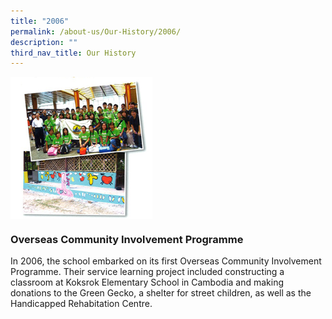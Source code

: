 ```yaml
---
title: "2006"
permalink: /about-us/Our-History/2006/
description: ""
third_nav_title: Our History
---
```

<img src="/images/2006.jpg" style="width:45%" align=left>

<br clear="left">

### Overseas Community Involvement Programme

In 2006, the school embarked on its first Overseas Community Involvement Programme. Their service learning project included constructing a classroom at Koksrok Elementary School in Cambodia and making donations to the Green Gecko, a shelter for street children, as well as the Handicapped Rehabitation Centre.

